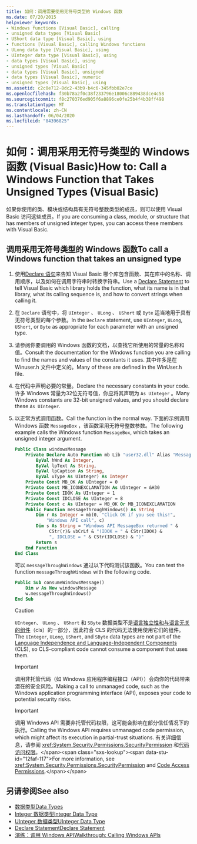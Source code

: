 ```yaml
---
title: 如何：调用需要使用无符号类型的 Windows 函数
ms.date: 07/20/2015
helpviewer_keywords:
- Windows functions [Visual Basic], calling
- unsigned data types [Visual Basic]
- UShort data type [Visual Basic], using
- functions [Visual Basic], calling Windows functions
- ULong data type [Visual Basic], using
- UInteger data type [Visual Basic], using
- data types [Visual Basic], using
- unsigned types [Visual Basic]
- data types [Visual Basic], unsigned
- data types [Visual Basic], numeric
- unsigned types [Visual Basic], using
ms.assetid: c2c0e712-8dc2-43b9-b4c6-345fbb02e7ce
ms.openlocfilehash: f30b78a2f0c38f233796e18006c889438dce4c58
ms.sourcegitcommit: f8c270376ed905f6a8896ce0fe25b4f4b38ff498
ms.translationtype: MT
ms.contentlocale: zh-CN
ms.lasthandoff: 06/04/2020
ms.locfileid: "84396825"
---
```

# <a name="how-to-call-a-windows-function-that-takes-unsigned-types-visual-basic"></a><span data-ttu-id="12faf-102">如何：调用采用无符号类型的 Windows 函数 (Visual Basic)</span><span class="sxs-lookup"><span data-stu-id="12faf-102">How to: Call a Windows Function that Takes Unsigned Types (Visual Basic)</span></span>

<span data-ttu-id="12faf-103">如果你使用的类、模块或结构具有无符号整数类型的成员，则可以使用 Visual Basic 访问这些成员。</span><span class="sxs-lookup"><span data-stu-id="12faf-103">If you are consuming a class, module, or structure that has members of unsigned integer types, you can access these members with Visual Basic.</span></span>

## <a name="to-call-a-windows-function-that-takes-an-unsigned-type"></a><span data-ttu-id="12faf-104">调用采用无符号类型的 Windows 函数</span><span class="sxs-lookup"><span data-stu-id="12faf-104">To call a Windows function that takes an unsigned type</span></span>

1. <span data-ttu-id="12faf-105">使用[Declare 语句](../../language-reference/statements/declare-statement.md)来告知 Visual Basic 哪个库包含函数、其在库中的名称、调用顺序，以及如何在调用字符串时转换字符串。</span><span class="sxs-lookup"><span data-stu-id="12faf-105">Use a [Declare Statement](../../language-reference/statements/declare-statement.md) to tell Visual Basic which library holds the function, what its name is in that library, what its calling sequence is, and how to convert strings when calling it.</span></span>

2. <span data-ttu-id="12faf-106">在 `Declare` 语句中，将 `UInteger` 、 `ULong` 、 `UShort` 或 `Byte` 适当地用于具有无符号类型的每个参数。</span><span class="sxs-lookup"><span data-stu-id="12faf-106">In the `Declare` statement, use `UInteger`, `ULong`, `UShort`, or `Byte` as appropriate for each parameter with an unsigned type.</span></span>

3. <span data-ttu-id="12faf-107">请参阅你要调用的 Windows 函数的文档，以查找它所使用的常量的名称和值。</span><span class="sxs-lookup"><span data-stu-id="12faf-107">Consult the documentation for the Windows function you are calling to find the names and values of the constants it uses.</span></span> <span data-ttu-id="12faf-108">其中许多是在 Winuser.h 文件中定义的。</span><span class="sxs-lookup"><span data-stu-id="12faf-108">Many of these are defined in the WinUser.h file.</span></span>

4. <span data-ttu-id="12faf-109">在代码中声明必要的常量。</span><span class="sxs-lookup"><span data-stu-id="12faf-109">Declare the necessary constants in your code.</span></span> <span data-ttu-id="12faf-110">许多 Windows 常量为32位无符号值，你应将其声明为 `As UInteger` 。</span><span class="sxs-lookup"><span data-stu-id="12faf-110">Many Windows constants are 32-bit unsigned values, and you should declare these `As UInteger`.</span></span>

5. <span data-ttu-id="12faf-111">以正常方式调用函数。</span><span class="sxs-lookup"><span data-stu-id="12faf-111">Call the function in the normal way.</span></span> <span data-ttu-id="12faf-112">下面的示例调用 Windows 函数 `MessageBox` ，该函数采用无符号整数参数。</span><span class="sxs-lookup"><span data-stu-id="12faf-112">The following example calls the Windows function `MessageBox`, which takes an unsigned integer argument.</span></span>

    ```vb
    Public Class windowsMessage
        Private Declare Auto Function mb Lib "user32.dll" Alias "MessageBox" (
            ByVal hWnd As Integer,
            ByVal lpText As String,
            ByVal lpCaption As String,
            ByVal uType As UInteger) As Integer
        Private Const MB_OK As UInteger = 0
        Private Const MB_ICONEXCLAMATION As UInteger = &H30
        Private Const IDOK As UInteger = 1
        Private Const IDCLOSE As UInteger = 8
        Private Const c As UInteger = MB_OK Or MB_ICONEXCLAMATION
        Public Function messageThroughWindows() As String
            Dim r As Integer = mb(0, "Click OK if you see this!",
                "Windows API call", c)
            Dim s As String = "Windows API MessageBox returned " &
                 CStr(r)& vbCrLf & "(IDOK = " & CStr(IDOK) &
                 ", IDCLOSE = " & CStr(IDCLOSE) & ")"
            Return s
        End Function
    End Class
    ```

     <span data-ttu-id="12faf-113">可以 `messageThroughWindows` 通过以下代码测试该函数。</span><span class="sxs-lookup"><span data-stu-id="12faf-113">You can test the function `messageThroughWindows` with the following code.</span></span>

    ```vb
    Public Sub consumeWindowsMessage()
        Dim w As New windowsMessage
        w.messageThroughWindows()
    End Sub
    ```

    > [!CAUTION]
    > <span data-ttu-id="12faf-114">`UInteger`、 `ULong` 、 `UShort` 和 `SByte` 数据类型不是[语言独立性和与语言无关的组件](../../../standard/language-independence-and-language-independent-components.md)（cls）的一部分，因此符合 CLS 的代码无法使用使用它们的组件。</span><span class="sxs-lookup"><span data-stu-id="12faf-114">The `UInteger`, `ULong`, `UShort`, and `SByte` data types are not part of the [Language Independence and Language-Independent Components](../../../standard/language-independence-and-language-independent-components.md) (CLS), so CLS-compliant code cannot consume a component that uses them.</span></span>

    > [!IMPORTANT]
    > <span data-ttu-id="12faf-115">调用非托管代码（如 Windows 应用程序编程接口（API））会向你的代码带来潜在的安全风险。</span><span class="sxs-lookup"><span data-stu-id="12faf-115">Making a call to unmanaged code, such as the Windows application programming interface (API), exposes your code to potential security risks.</span></span>

    > [!IMPORTANT]
    > <span data-ttu-id="12faf-116">调用 Windows API 需要非托管代码权限，这可能会影响在部分信任情况下的执行。</span><span class="sxs-lookup"><span data-stu-id="12faf-116">Calling the Windows API requires unmanaged code permission, which might affect its execution in partial-trust situations.</span></span> <span data-ttu-id="12faf-117">有关详细信息，请参阅 <xref:System.Security.Permissions.SecurityPermission> 和[代码访问权限](https://docs.microsoft.com/previous-versions/dotnet/netframework-4.0/h846e9b3(v=vs.100))。</span><span class="sxs-lookup"><span data-stu-id="12faf-117">For more information, see <xref:System.Security.Permissions.SecurityPermission> and [Code Access Permissions](https://docs.microsoft.com/previous-versions/dotnet/netframework-4.0/h846e9b3(v=vs.100)).</span></span>

## <a name="see-also"></a><span data-ttu-id="12faf-118">另请参阅</span><span class="sxs-lookup"><span data-stu-id="12faf-118">See also</span></span>

- [<span data-ttu-id="12faf-119">数据类型</span><span class="sxs-lookup"><span data-stu-id="12faf-119">Data Types</span></span>](../../language-reference/data-types/index.md)
- [<span data-ttu-id="12faf-120">Integer 数据类型</span><span class="sxs-lookup"><span data-stu-id="12faf-120">Integer Data Type</span></span>](../../language-reference/data-types/integer-data-type.md)
- [<span data-ttu-id="12faf-121">UInteger 数据类型</span><span class="sxs-lookup"><span data-stu-id="12faf-121">UInteger Data Type</span></span>](../../language-reference/data-types/uinteger-data-type.md)
- [<span data-ttu-id="12faf-122">Declare Statement</span><span class="sxs-lookup"><span data-stu-id="12faf-122">Declare Statement</span></span>](../../language-reference/statements/declare-statement.md)
- [<span data-ttu-id="12faf-123">演练：调用 Windows API</span><span class="sxs-lookup"><span data-stu-id="12faf-123">Walkthrough: Calling Windows APIs</span></span>](walkthrough-calling-windows-apis.md)
